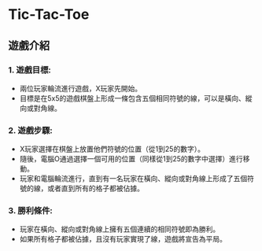 # Tic-Tac-Toe

## 遊戲介紹

### 1. **遊戲目標:**
   - 兩位玩家輪流進行遊戲，X玩家先開始。
   - 目標是在5x5的遊戲棋盤上形成一條包含五個相同符號的線，可以是橫向、縱向或對角線。

### 2. **遊戲步驟:**
   - X玩家選擇在棋盤上放置他們符號的位置（從1到25的數字）。
   - 隨後，電腦O通過選擇一個可用的位置（同樣從1到25的數字中選擇）進行移動。
   - 玩家和電腦輪流進行，直到有一名玩家在橫向、縱向或對角線上形成了五個符號的線，或者直到所有的格子都被佔據。

### 3. **勝利條件:**
   - 玩家在橫向、縱向或對角線上擁有五個連續的相同符號即為勝利。
   - 如果所有格子都被佔據，且沒有玩家實現了線，遊戲將宣告為平局。
